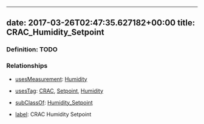 
---
date: 2017-03-26T02:47:35.627182+00:00
title: CRAC_Humidity_Setpoint
---
### Definition: TODO

### Relationships

* [usesMeasurement](https://brickschema.org/schema/1.0/BrickFrame#usesMeasurement): [Humidity](https://brickschema.org/schema/1.0/Brick#Humidity)

* [usesTag](https://brickschema.org/schema/1.0/BrickFrame#usesTag): [CRAC](https://brickschema.org/schema/1.0/BrickTag#CRAC), [Setpoint](https://brickschema.org/schema/1.0/BrickTag#Setpoint), [Humidity](https://brickschema.org/schema/1.0/BrickTag#Humidity)

* [subClassOf](http://www.w3.org/2000/01/rdf-schema#subClassOf): [Humidity_Setpoint](https://brickschema.org/schema/1.0/Brick#Humidity_Setpoint)

* [label](http://www.w3.org/2000/01/rdf-schema#label): CRAC Humidity Setpoint
